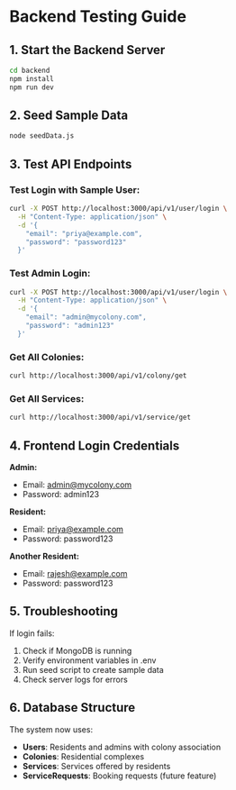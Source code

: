 # Backend Testing Guide

## 1. Start the Backend Server

```bash
cd backend
npm install
npm run dev
```

## 2. Seed Sample Data

```bash
node seedData.js
```

## 3. Test API Endpoints

### Test Login with Sample User:
```bash
curl -X POST http://localhost:3000/api/v1/user/login \
  -H "Content-Type: application/json" \
  -d '{
    "email": "priya@example.com",
    "password": "password123"
  }'
```

### Test Admin Login:
```bash
curl -X POST http://localhost:3000/api/v1/user/login \
  -H "Content-Type: application/json" \
  -d '{
    "email": "admin@mycolony.com", 
    "password": "admin123"
  }'
```

### Get All Colonies:
```bash
curl http://localhost:3000/api/v1/colony/get
```

### Get All Services:
```bash
curl http://localhost:3000/api/v1/service/get
```

## 4. Frontend Login Credentials

**Admin:**
- Email: admin@mycolony.com
- Password: admin123

**Resident:**
- Email: priya@example.com
- Password: password123

**Another Resident:**
- Email: rajesh@example.com
- Password: password123

## 5. Troubleshooting

If login fails:
1. Check if MongoDB is running
2. Verify environment variables in .env
3. Run seed script to create sample data
4. Check server logs for errors

## 6. Database Structure

The system now uses:
- **Users**: Residents and admins with colony association
- **Colonies**: Residential complexes
- **Services**: Services offered by residents
- **ServiceRequests**: Booking requests (future feature)